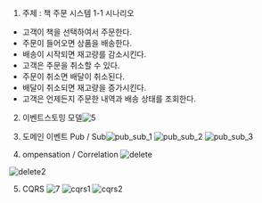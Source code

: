 1. 주제 : 책 주문 시스템
1-1 시나리오 
- 고객이 책을 선택하여서 주문한다.
- 주문이 들어오면 상품을 배송한다.
- 배송이 시작되면 재고량를 감소시킨다. 
- 고객은 주문을 취소할 수 있다.
- 주문이 취소면 배달이 취소된다.
- 배달이 취소되면 재고량을 증가시킨다.
- 고객은 언제든지 주문한 내역과 배송 상태를 조회한다.

2. 이벤트스토밍 모델![5](https://github.com/ksjong/book/assets/142961606/b2228c1a-7208-45ea-848c-40e11474db79)

3. 도메인 이벤트 Pub / Sub![pub_sub_1](https://github.com/ksjong/book/assets/142961606/7473ee3f-82c3-4e15-ab06-a1062e108a17)
   ![pub_sub_2](https://github.com/ksjong/book/assets/142961606/aa372da7-b822-4fa0-81b2-59cd2079a9ad)
![pub_sub_3](https://github.com/ksjong/book/assets/142961606/1ad4a0d7-7a77-4534-b145-4c795023c464)


4. ompensation / Correlation 
![delete](https://github.com/ksjong/book/assets/142961606/a7928d18-94ec-4f6c-aca5-4e7f177050dd)

![delete2](https://github.com/ksjong/book/assets/142961606/b22a5f41-47d6-4649-848d-bdb389e565d8)

5. CQRS
   ![7](https://github.com/ksjong/book/assets/142961606/af2a0b01-8262-4314-9556-988fed4e0542)
![cqrs1](https://github.com/ksjong/book/assets/142961606/779ca881-2cb2-43ec-a7de-e67ffda32b2a)
![cqrs2](https://github.com/ksjong/book/assets/142961606/a9c644eb-3ef6-443d-b899-a6d03fca0bc3)



